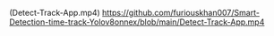 (Detect-Track-App.mp4)
https://github.com/furiouskhan007/Smart-Detection-time-track-Yolov8onnex/blob/main/Detect-Track-App.mp4
